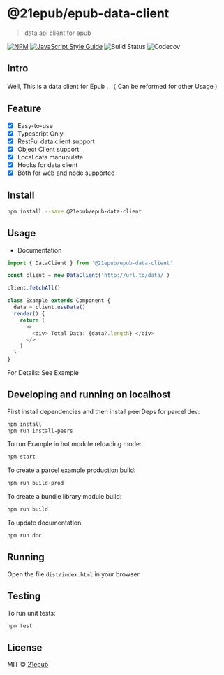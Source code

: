 # @21epub/epub-data-client

> data api client for epub

[![NPM](https://img.shields.io/npm/v/@21epub/epub-data-client.svg)](https://www.npmjs.com/package/@21epub/epub-data-client) [![JavaScript Style Guide](https://img.shields.io/badge/code_style-standard-brightgreen.svg)](https://standardjs.com) ![Build Status](https://img.shields.io/travis/com/21epub/epub-data-client) ![Codecov](https://img.shields.io/codecov/c/github/21epub/epub-data-client)

## Intro

Well, This is a data client for Epub . （ Can be reformed for other Usage )

## Feature

- [x] Easy-to-use
- [x] Typescript Only
- [x] RestFul data client support
- [x] Object Client support
- [x] Local data manupulate
- [x] Hooks for data client
- [x] Both for web and node supported

## Install

```bash
npm install --save @21epub/epub-data-client
```

## Usage

- Documentation

```ts
import { DataClient } from '@21epub/epub-data-client'

const client = new DataClient('http://url.to/data/')

client.fetchAll()

class Example extends Component {
  data = client.useData()
  render() {
    return (
      <>
        <div> Total Data: {data?.length} </div>
      </>
    )
  }
}
```

For Details: See Example

## Developing and running on localhost

First install dependencies and then install peerDeps for parcel dev:

```sh
npm install
npm run install-peers
```

To run Example in hot module reloading mode:

```sh
npm start
```

To create a parcel example production build:

```sh
npm run build-prod
```

To create a bundle library module build:

```sh
npm run build
```

To update documentation

```sh
npm run doc
```

## Running

Open the file `dist/index.html` in your browser

## Testing

To run unit tests:

```sh
npm test
```

## License

MIT © [21epub](https://github.com/21epub)
